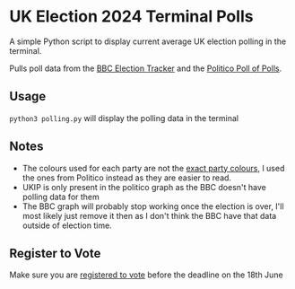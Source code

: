 # UK Election 2024 Terminal Polls

A simple Python script to display current average UK election polling in the terminal.

Pulls poll data from the [BBC Election Tracker](https://www.bbc.co.uk/news/uk-politics-68079726) and the [Politico Poll of Polls](https://www.politico.eu/europe-poll-of-polls/united-kingdom/). 


## Usage

`python3 polling.py` will display the polling data in the terminal

## Notes

* The colours used for each party are not the [exact party colours](https://en.wikipedia.org/wiki/Wikipedia:Index_of_United_Kingdom_political_parties_meta_attributes), I used the ones from Politico instead as they are easier to read.
* UKIP is only present in the politico graph as the BBC doesn't have polling data for them
* The BBC graph will probably stop working once the election is over, I'll most likely just remove it then as I don't think the BBC have that data outside of election time.

## Register to Vote

Make sure you are [registered to vote](https://www.gov.uk/register-to-vote) before the deadline on the 18th June
